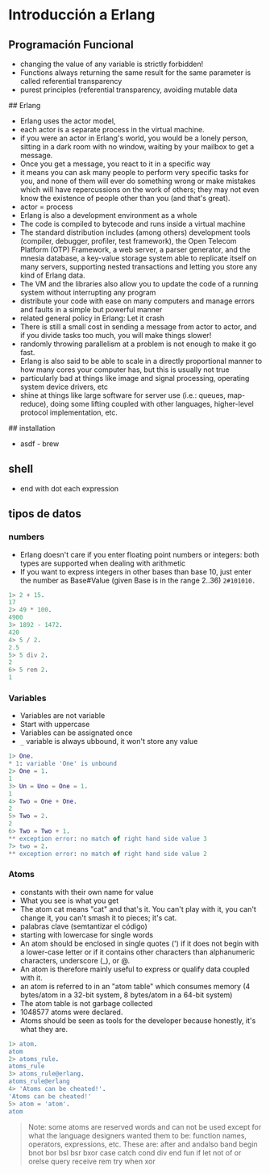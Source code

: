 # Introducción a Erlang

## Programación Funcional

* changing the value of any variable is strictly forbidden!
* Functions always returning the same result for the same parameter is called referential transparency
* purest principles (referential transparency, avoiding mutable data
 
## Erlang

* Erlang uses the actor model,
* each actor is a separate process in the virtual machine.
* if you were an actor in Erlang's world, you would be a lonely person, sitting in a dark room with no window, waiting by your mailbox to get a message. 
* Once you get a message, you react to it in a specific way
* it means you can ask many people to perform very specific tasks for you, and none of them will ever do something wrong or make mistakes which will have repercussions on the work of others; they may not even know the existence of people other than you (and that's great).
* actor = process
* Erlang is also a development environment as a whole
* The code is compiled to bytecode and runs inside a virtual machine
* The standard distribution includes (among others) development tools (compiler, debugger, profiler, test framework), the Open Telecom Platform (OTP) Framework, a web server, a parser generator, and the mnesia database, a key-value storage system able to replicate itself on many servers, supporting nested transactions and letting you store any kind of Erlang data.
* The VM and the libraries also allow you to update the code of a running system without interrupting any program
* distribute your code with ease on many computers and manage errors and faults in a simple but powerful manner
* related general policy in Erlang: Let it crash
* There is still a small cost in sending a message from actor to actor, and if you divide tasks too much, you will make things slower!
* randomly throwing parallelism at a problem is not enough to make it go fast.
* Erlang is also said to be able to scale in a directly proportional manner to how many cores your computer has, but this is usually not true
* particularly bad at things like image and signal processing, operating system device drivers, etc
* shine at things like large software for server use (i.e.: queues, map-reduce), doing some lifting coupled with other languages, higher-level protocol implementation, etc.

## installation
* asdf - brew

## shell
* end with dot each expression

## tipos de datos

### numbers
* Erlang doesn't care if you enter floating point numbers or integers: both types are supported when dealing with arithmetic
* If you want to express integers in other bases than base 10, just enter the number as Base#Value (given Base is in the range 2..36) `2#101010.`

```erlang
1> 2 + 15.
17
2> 49 * 100.
4900
3> 1892 - 1472.
420
4> 5 / 2.
2.5
5> 5 div 2.
2
6> 5 rem 2.
1
```

### Variables

* Variables are not variable
* Start with uppercase
* Variables can be assignated once
* `_` variable is always ubbound, it won't store any value

```erlang
1> One.
* 1: variable 'One' is unbound
2> One = 1.
1
3> Un = Uno = One = 1.
1
4> Two = One + One.
2
5> Two = 2.       
2
6> Two = Two + 1.
** exception error: no match of right hand side value 3
7> two = 2.
** exception error: no match of right hand side value 2
```

### Atoms

* constants with their own name for value
* What you see is what you get
* The atom cat means "cat" and that's it. You can't play with it, you can't change it, you can't smash it to pieces; it's cat.
* palabras clave (semtantizar el código)
* starting with lowercase for single words
* An atom should be enclosed in single quotes (') if it does not begin with a lower-case letter or if it contains other characters than alphanumeric characters, underscore (_), or @.
* An atom is therefore mainly useful to express or qualify data coupled with it.
* an atom is referred to in an "atom table" which consumes memory (4 bytes/atom in a 32-bit system, 8 bytes/atom in a 64-bit system)
* The atom table is not garbage collected
* 1048577 atoms were declared.
* Atoms should be seen as tools for the developer because honestly, it's what they are.

```erlang
1> atom.
atom
2> atoms_rule.
atoms_rule
3> atoms_rule@erlang.
atoms_rule@erlang
4> 'Atoms can be cheated!'.
'Atoms can be cheated!'
5> atom = 'atom'.
atom
```

> Note: some atoms are reserved words and can not be used except for what the language designers wanted them to be: function names, operators, expressions, etc. These are: after and andalso band begin bnot bor bsl bsr bxor case catch cond div end fun if let not of or orelse query receive rem try when xor
